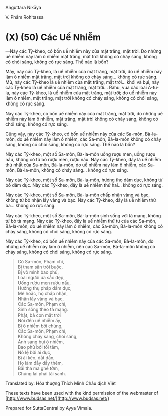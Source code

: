 Aṅguttara Nikāya

V. Phẩm Rohitassa

# (X) (50) Các Uế Nhiễm

—Này các Tỷ-kheo, có bốn uế nhiễm này của mặt trăng, mặt trời. Do những uế nhiễm này làm ô nhiễm mặt trăng, mặt trời không có cháy sáng, không có chói sáng, không có rực sáng. Thế nào là bốn?

Mây, này các Tỷ-kheo, là uế nhiễm của mặt trăng, mặt trời, do uế nhiễm này làm ô nhiễm mặt trăng, mặt trời không có cháy sáng... không có rực sáng. Mù, này các Tỷ-kheo là uế nhiễm của mặt trăng, mặt trời... khói và bụi, này các Tỷ-kheo là uế nhiễm của mặt trăng, mặt trời... Ràhu, vua các loài A-tu-la, này các Tỷ-kheo, là uế nhiễm của mặt trăng, mặt trời; do uế nhiễm này làm ô nhiễm, mặt trăng, mặt trời không có cháy sáng, không có chói sáng, không có rực sáng.

Này các Tỷ-kheo, có bốn uế nhiễm này của mặt trăng, mặt trời, do những uế nhiễm này làm ô nhiễm, mặt trăng, mặt trời không có cháy sáng, không có chói sáng, không có rực sáng.

Cũng vậy, này các Tỷ-kheo, có bốn uế nhiễm này của các Sa-môn, Bà-la-môn, do uế nhiễm này làm ô nhiễm, các Sa-môn, Bà-la-môn không có cháy sáng, không có chói sáng, không có rực sáng. Thế nào là bốn?

Này các Tỷ-kheo, một số Sa-môn, Bà-la-môn uống rượu men, uống rượu nấu, không có từ bỏ rượu men, rượu nấu. Này các Tỷ-kheo, đây là uế nhiễm thứ nhất của Sa-môn, Bà-la-môn, do uế nhiễm này làm ô nhiễm, các Sa-môn, Bà-la-môn, không có cháy sáng... không có rực sáng.

Này các Tỷ-kheo, một số Sa-môn, Bà-la-môn, hưởng thọ dâm dục, không từ bỏ dâm dục. Này các Tỷ-kheo, đây là uế nhiễm thứ hai... không có rực sáng.

Này các Tỷ-kheo, một số Sa-môn, Bà-la-môn chấp nhận vàng và bạc, không từ bỏ nhận lấy vàng và bạc. Này các Tỷ-kheo, đây là uế nhiễm thứ ba... không có rực sáng.

Này các Tỷ-kheo, một số Sa-môn, Bà-la-môn sinh sống với tà mạng, không từ bỏ tà mạng. Này các Tỷ-kheo, đây là uế nhiễm thứ tư của các Sa-môn, Bà-la-môn, do uế nhiễm này làm ô nhiễm, các Sa-môn, Bà-la-môn không có cháy sáng, không có chói sáng, không có rực sáng.

Này các Tỷ-kheo, có bốn uế nhiễm này của các Sa-môn, Bà-la-môn, do những uế nhiễm này làm ô nhiễm, nên các Sa-môn, Bà-la-môn không có cháy sáng, không có chói sáng, không có rực sáng.

> Có Sa-môn, Phạm chí,  
> Bị tham sân trói buộc,  
> Bị vô minh bao phủ,  
> Loài người ưa sắc đẹp,  
> Uống rượu men rượu nấu,  
> Hưởng thụ pháp dâm dục,  
> Mê hoặc, họ chấp nhận,  
> Nhận lấy vàng và bạc,  
> Các Sa-môn, Phạm chí,  
> Sinh sống theo tà mạng.  
> Phật, bà con mặt trời  
> Nói đến uế nhiễm ấy,  
> Bị ô nhiễm bởi chúng,  
> Các Sa-môn, Phạm chí,  
> Không cháy sang, chói sáng,  
> Ánh sáng bụi ô nhiễm,  
> Bao phủ bởi tối tăm,  
> Nô lệ bởi ái dục,  
> Bị ái kéo, dắt dẫn,  
> Họ làm đầy dẫy thêm,  
> Bãi tha ma ghê tởm,  
> Chúng lại phải tái sanh.

Translated by: Hòa thượng Thích Minh Châu dịch Việt

These texts have been used with the kind permission of the webmaster of [http://www.budsas.net/](http://www.budsas.net/)

Prepared for SuttaCentral by Ayya Vimala.